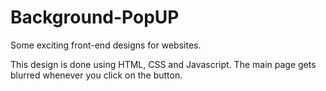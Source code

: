 # Background-PopUP
Some exciting front-end designs for websites. 

This design is done using HTML, CSS and Javascript. The main page gets blurred whenever you click on the button. 
